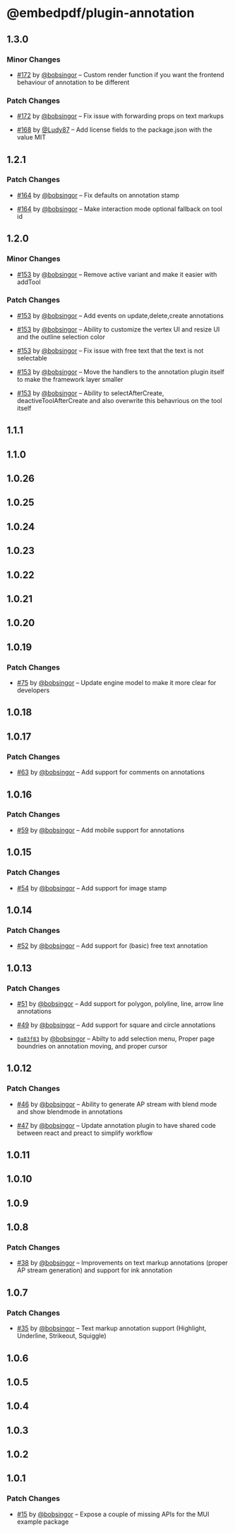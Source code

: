# @embedpdf/plugin-annotation

## 1.3.0

### Minor Changes

- [#172](https://github.com/embedpdf/embed-pdf-viewer/pull/172) by [@bobsingor](https://github.com/bobsingor) – Custom render function if you want the frontend behaviour of annotation to be different

### Patch Changes

- [#172](https://github.com/embedpdf/embed-pdf-viewer/pull/172) by [@bobsingor](https://github.com/bobsingor) – Fix issue with forwarding props on text markups

- [#168](https://github.com/embedpdf/embed-pdf-viewer/pull/168) by [@Ludy87](https://github.com/Ludy87) – Add license fields to the package.json with the value MIT

## 1.2.1

### Patch Changes

- [#164](https://github.com/embedpdf/embed-pdf-viewer/pull/164) by [@bobsingor](https://github.com/bobsingor) – Fix defaults on annotation stamp

- [#164](https://github.com/embedpdf/embed-pdf-viewer/pull/164) by [@bobsingor](https://github.com/bobsingor) – Make interaction mode optional fallback on tool id

## 1.2.0

### Minor Changes

- [#153](https://github.com/embedpdf/embed-pdf-viewer/pull/153) by [@bobsingor](https://github.com/bobsingor) – Remove active variant and make it easier with addTool

### Patch Changes

- [#153](https://github.com/embedpdf/embed-pdf-viewer/pull/153) by [@bobsingor](https://github.com/bobsingor) – Add events on update,delete,create annotations

- [#153](https://github.com/embedpdf/embed-pdf-viewer/pull/153) by [@bobsingor](https://github.com/bobsingor) – Ability to customize the vertex UI and resize UI and the outline selection color

- [#153](https://github.com/embedpdf/embed-pdf-viewer/pull/153) by [@bobsingor](https://github.com/bobsingor) – Fix issue with free text that the text is not selectable

- [#153](https://github.com/embedpdf/embed-pdf-viewer/pull/153) by [@bobsingor](https://github.com/bobsingor) – Move the handlers to the annotation plugin itself to make the framework layer smaller

- [#153](https://github.com/embedpdf/embed-pdf-viewer/pull/153) by [@bobsingor](https://github.com/bobsingor) – Ability to selectAfterCreate, deactiveToolAfterCreate and also overwrite this behavrious on the tool itself

## 1.1.1

## 1.1.0

## 1.0.26

## 1.0.25

## 1.0.24

## 1.0.23

## 1.0.22

## 1.0.21

## 1.0.20

## 1.0.19

### Patch Changes

- [#75](https://github.com/embedpdf/embed-pdf-viewer/pull/75) by [@bobsingor](https://github.com/bobsingor) – Update engine model to make it more clear for developers

## 1.0.18

## 1.0.17

### Patch Changes

- [#63](https://github.com/embedpdf/embed-pdf-viewer/pull/63) by [@bobsingor](https://github.com/bobsingor) – Add support for comments on annotations

## 1.0.16

### Patch Changes

- [#59](https://github.com/embedpdf/embed-pdf-viewer/pull/59) by [@bobsingor](https://github.com/bobsingor) – Add mobile support for annotations

## 1.0.15

### Patch Changes

- [#54](https://github.com/embedpdf/embed-pdf-viewer/pull/54) by [@bobsingor](https://github.com/bobsingor) – Add support for image stamp

## 1.0.14

### Patch Changes

- [#52](https://github.com/embedpdf/embed-pdf-viewer/pull/52) by [@bobsingor](https://github.com/bobsingor) – Add support for (basic) free text annotation

## 1.0.13

### Patch Changes

- [#51](https://github.com/embedpdf/embed-pdf-viewer/pull/51) by [@bobsingor](https://github.com/bobsingor) – Add support for polygon, polyline, line, arrow line annotations

- [#49](https://github.com/embedpdf/embed-pdf-viewer/pull/49) by [@bobsingor](https://github.com/bobsingor) – Add support for square and circle annotations

- [`0a83f83`](https://github.com/embedpdf/embed-pdf-viewer/commit/0a83f838728b5d2d5c8d44c91b95f99a08248d30) by [@bobsingor](https://github.com/bobsingor) – Abilty to add selection menu, Proper page boundries on annotation moving, and proper cursor

## 1.0.12

### Patch Changes

- [#46](https://github.com/embedpdf/embed-pdf-viewer/pull/46) by [@bobsingor](https://github.com/bobsingor) – Ability to generate AP stream with blend mode and show blendmode in annotations

- [#47](https://github.com/embedpdf/embed-pdf-viewer/pull/47) by [@bobsingor](https://github.com/bobsingor) – Update annotation plugin to have shared code between react and preact to simplify workflow

## 1.0.11

## 1.0.10

## 1.0.9

## 1.0.8

### Patch Changes

- [#38](https://github.com/embedpdf/embed-pdf-viewer/pull/38) by [@bobsingor](https://github.com/bobsingor) – Improvements on text markup annotations (proper AP stream generation) and support for ink annotation

## 1.0.7

### Patch Changes

- [#35](https://github.com/embedpdf/embed-pdf-viewer/pull/35) by [@bobsingor](https://github.com/bobsingor) – Text markup annotation support (Highlight, Underline, Strikeout, Squiggle)

## 1.0.6

## 1.0.5

## 1.0.4

## 1.0.3

## 1.0.2

## 1.0.1

### Patch Changes

- [#15](https://github.com/embedpdf/embed-pdf-viewer/pull/15) by [@bobsingor](https://github.com/bobsingor) – Expose a couple of missing APIs for the MUI example package

